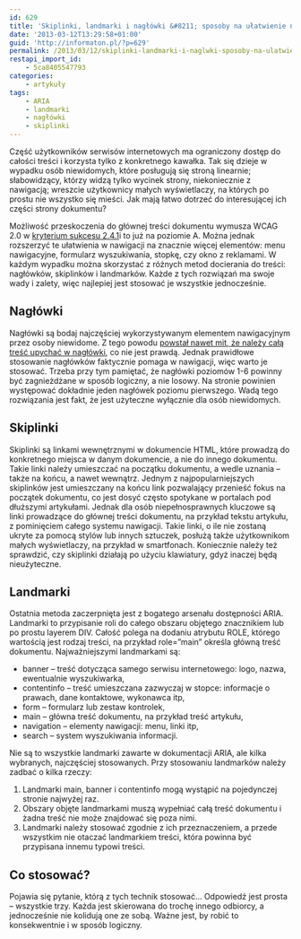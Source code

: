 ```yaml
---
id: 629
title: 'Skiplinki, landmarki i nagłówki &#8211; sposoby na ułatwienie nawigacji'
date: '2013-03-12T13:29:58+01:00'
guid: 'http://informaton.pl/?p=629'
permalink: /2013/03/12/skiplinki-landmarki-i-naglwki-sposoby-na-ulatwienie-nawigacji/
restapi_import_id:
    - 5ca8405547793
categories:
    - artykuły
tags:
    - ARIA
    - landmarki
    - nagłówki
    - skiplinki
---
```


Część użytkowników serwisów internetowych ma ograniczony dostęp do całości treści i korzysta tylko z konkretnego kawałka. Tak się dzieje w wypadku osób niewidomych, które posługują się stroną linearnie; słabowidzący, którzy widzą tylko wycinek strony, niekoniecznie z nawigacją; wreszcie użytkownicy małych wyświetlaczy, na których po prostu nie wszystko się mieści. Jak mają łatwo dotrzeć do interesującej ich części strony dokumentu?

Możliwość przeskoczenia do głównej treści dokumentu wymusza WCAG 2.0 w [kryterium sukcesu 2.4.1](http://informaton.pl/?p=243)i to już na poziomie A. Można jednak rozszerzyć te ułatwienia w nawigacji na znacznie więcej elementów: menu nawigacyjne, formularz wyszukiwania, stopkę, czy okno z reklamami. W każdym wypadku można skorzystać z różnych metod docierania do treści: nagłówków, skiplinków i landmarków. Każde z tych rozwiązań ma swoje wady i zalety, więc najlepiej jest stosować je wszystkie jednocześnie.

## Nagłówki

Nagłówki są bodaj najczęściej wykorzystywanym elementem nawigacyjnym przez osoby niewidome. Z tego powodu [powstał nawet mit, że należy całą treść upychać w nagłówki](http://informaton.pl/?p=627), co nie jest prawdą. Jednak prawidłowe stosowanie nagłówków faktycznie pomaga w nawigacji, więc warto je stosować. Trzeba przy tym pamiętać, że nagłówki poziomów 1-6 powinny być zagnieżdżane w sposób logiczny, a nie losowy. Na stronie powinien występować dokładnie jeden nagłówek poziomu pierwszego. Wadą tego rozwiązania jest fakt, że jest użyteczne wyłącznie dla osób niewidomych.

## Skiplinki

Skiplinki są linkami wewnętrznymi w dokumencie HTML, które prowadzą do konkretnego miejsca w danym dokumencie, a nie do innego dokumentu. Takie linki należy umieszczać na początku dokumentu, a wedle uznania – także na końcu, a nawet wewnątrz. Jednym z najpopularniejszych skiplinków jest umieszczany na końcu link pozwalający przenieść fokus na początek dokumentu, co jest dosyć często spotykane w portalach pod dłuższymi artykułami. Jednak dla osób niepełnosprawnych kluczowe są linki prowadzące do głównej treści dokumentu, na przykład tekstu artykułu, z pominięciem całego systemu nawigacji. Takie linki, o ile nie zostaną ukryte za pomocą stylów lub innych sztuczek, posłużą także użytkownikom małych wyświetlaczy, na przykład w smartfonach. Koniecznie należy też sprawdzić, czy skiplinki działają po użyciu klawiatury, gdyż inaczej będą nieużyteczne.

## Landmarki

Ostatnia metoda zaczerpnięta jest z bogatego arsenału dostępności ARIA. Landmarki to przypisanie roli do całego obszaru objętego znacznikiem lub po prostu layerem DIV. Całość polega na dodaniu atrybutu ROLE, którego wartością jest rodzaj treści, na przykład role=”main” określa główną treść dokumentu. Najważniejszymi landmarkami są:

- banner – treść dotycząca samego serwisu internetowego: logo, nazwa, ewentualnie wyszukiwarka,
- contentinfo – treść umieszczana zazwyczaj w stopce: informacje o prawach, dane kontaktowe, wykonawca itp,
- form – formularz lub zestaw kontrolek,
- main – główna treść dokumentu, na przykład treść artykułu,
- navigation – elementy nawigacji: menu, linki itp,
- search – system wyszukiwania informacji.

Nie są to wszystkie landmarki zawarte w dokumentacji ARIA, ale kilka wybranych, najczęściej stosowanych. Przy stosowaniu landmarków należy zadbać o kilka rzeczy:

1. Landmarki main, banner i contentinfo mogą wystąpić na pojedynczej stronie najwyżej raz.
2. Obszary objęte landmarkami muszą wypełniać całą treść dokumentu i żadna treść nie może znajdować się poza nimi.
3. Landmarki należy stosować zgodnie z ich przeznaczeniem, a przede wszystkim nie otaczać landmarkiem treści, która powinna być przypisana innemu typowi treści.

## Co stosować?

Pojawia się pytanie, którą z tych technik stosować… Odpowiedź jest prosta – wszystkie trzy. Każda jest skierowana do trochę innego odbiorcy, a jednocześnie nie kolidują one ze sobą. Ważne jest, by robić to konsekwentnie i w sposób logiczny.
